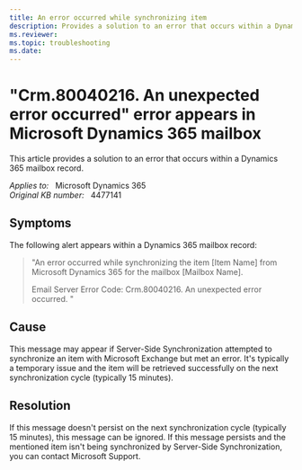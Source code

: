 ```yaml
---
title: An error occurred while synchronizing item
description: Provides a solution to an error that occurs within a Dynamics 365 mailbox record.
ms.reviewer: 
ms.topic: troubleshooting
ms.date: 
---
```

# "Crm.80040216. An unexpected error occurred" error appears in Microsoft Dynamics 365 mailbox

This article provides a solution to an error that occurs within a Dynamics 365 mailbox record.

_Applies to:_ &nbsp; Microsoft Dynamics 365  
_Original KB number:_ &nbsp; 4477141

## Symptoms

The following alert appears within a Dynamics 365 mailbox record:

> "An error occurred while synchronizing the item [Item Name] from Microsoft Dynamics 365 for the mailbox [Mailbox Name].
>
> Email Server Error Code: Crm.80040216. An unexpected error occurred. "

## Cause

This message may appear if Server-Side Synchronization attempted to synchronize an item with Microsoft Exchange but met an error. It's typically a temporary issue and the item will be retrieved successfully on the next synchronization cycle (typically 15 minutes).

## Resolution

If this message doesn't persist on the next synchronization cycle (typically 15 minutes), this message can be ignored. If this message persists and the mentioned item isn't being synchronized by Server-Side Synchronization, you can contact Microsoft Support.
